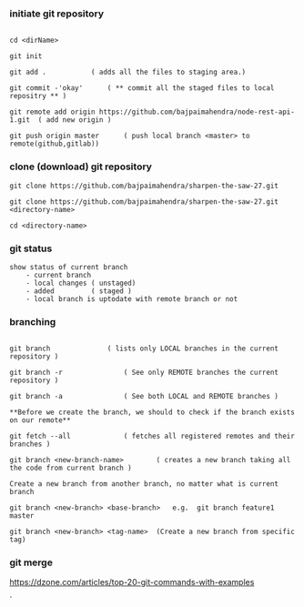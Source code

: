 
### initiate git repository
```console

cd <dirName>

git init

git add .  			( adds all the files to staging area.)

git commit -'okay' 		( ** commit all the staged files to local repositry ** )

git remote add origin https://github.com/bajpaimahendra/node-rest-api-1.git  ( add new origin ) 

git push origin master 		( push local branch <master> to remote(github,gitlab))

```

### clone (download) git repository

	git clone https://github.com/bajpaimahendra/sharpen-the-saw-27.git

	git clone https://github.com/bajpaimahendra/sharpen-the-saw-27.git  <directory-name>

	cd <directory-name>

### git status
	
	show status of current branch
		- current branch
		- local changes ( unstaged)
		- added         ( staged )
		- local branch is uptodate with remote branch or not

### branching

```console

git branch 				( lists only LOCAL branches in the current repository )

git branch -r 				( See only REMOTE branches the current repository )

git branch -a 				( See both LOCAL and REMOTE branches )

**Before we create the branch, we should to check if the branch exists on our remote**

git fetch --all 			( fetches all registered remotes and their branches )

git branch <new-branch-name> 		( creates a new branch taking all the code from current branch )

Create a new branch from another branch, no matter what is current branch

git branch <new-branch> <base-branch> 	e.g.  git branch feature1 master

git branch <new-branch> <tag-name> 	(Create a new branch from specific tag)

```

### git merge <branchName>


https://dzone.com/articles/top-20-git-commands-with-examples

`

